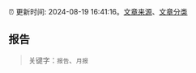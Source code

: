 :alarm_clock: 更新时间: 2024-08-19 16:41:16。[文章来源](/README.md)、[文章分类](/TAGS.md)

## 报告


> 关键字：`报告`、`月报`



